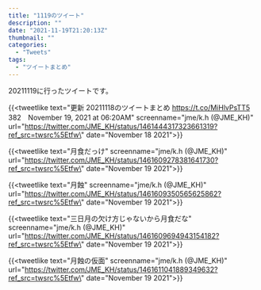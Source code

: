 ```yaml
---
title: "1119のツイート"
description: ""
date: "2021-11-19T21:20:13Z"
thumbnail: ""
categories:
  - "Tweets"
tags:
  - "ツイートまとめ"
---
```

20211119に行ったツイートです。
<!--more-->
{{<tweetlike text=\"更新 20211118のツイートまとめ https://t.co/MiHlvPsTT5 382　November 19, 2021 at 06:20AM\" screenname=\"jme/k.h (@JME_KH)\" url=\"https://twitter.com/JME_KH/status/1461444317323661319?ref_src=twsrc%5Etfw\" date=\"November 18 2021\">}}

{{<tweetlike text=\"月食だっけ\" screenname=\"jme/k.h (@JME_KH)\" url=\"https://twitter.com/JME_KH/status/1461609278381641730?ref_src=twsrc%5Etfw\" date=\"November 19 2021\">}}

{{<tweetlike text=\"月蝕\" screenname=\"jme/k.h (@JME_KH)\" url=\"https://twitter.com/JME_KH/status/1461609350565625862?ref_src=twsrc%5Etfw\" date=\"November 19 2021\">}}

{{<tweetlike text=\"三日月の欠け方じゃないから月食だな\" screenname=\"jme/k.h (@JME_KH)\" url=\"https://twitter.com/JME_KH/status/1461609694943154182?ref_src=twsrc%5Etfw\" date=\"November 19 2021\">}}

{{<tweetlike text=\"月蝕の仮面\" screenname=\"jme/k.h (@JME_KH)\" url=\"https://twitter.com/JME_KH/status/1461611041889349632?ref_src=twsrc%5Etfw\" date=\"November 19 2021\">}}

